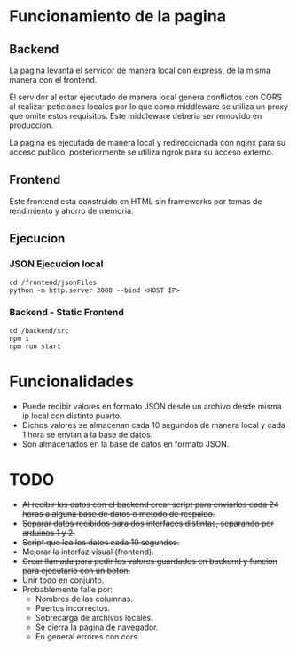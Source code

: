 # Funcionamiento de la pagina
## Backend
La pagina levanta el servidor de manera local con express, de la misma manera con el frontend.

El servidor al estar ejecutado de manera local genera conflictos con CORS al realizar peticiones locales por lo que como middleware se utiliza un proxy que omite estos requisitos. Este middleware deberia ser removido en produccion.

La pagina es ejecutada de manera local y redireccionada con nginx para su acceso publico, posteriormente se utiliza ngrok para su acceso externo.
## Frontend
Este frontend esta construido en HTML sin frameworks por temas de rendimiento y ahorro de memoria.

## Ejecucion 
### JSON Ejecucion local
```
cd /frontend/jsonFiles
python -m http.server 3000 --bind <HOST IP>
```
### Backend - Static Frontend
```
cd /backend/src
npm i
npm run start
```
# Funcionalidades
- Puede recibir valores en formato JSON desde un archivo desde misma ip local con distinto puerto.
- Dichos valores se almacenan cada 10 segundos de manera local y cada 1 hora se envian a la base de datos.
- Son almacenados en la base de datos en formato JSON.

# TODO
- ~~Al recibir los datos con el backend crear script para enviarlos cada 24 horas a alguna base de datos o metodo de respaldo.~~
- ~~Separar datos recibidos para dos interfaces distintas, separando por arduinos 1 y 2.~~
- ~~Script que lea los datos cada 10 segundos.~~
- ~~Mejorar la interfaz visual (frontend).~~
- ~~Crear llamada para pedir los valores guardados en backend y funcion para ejecutarlo con un boton.~~
- Unir todo en conjunto.
- Probablemente falle por:
  - Nombres de las columnas.
  - Puertos incorrectos.
  - Sobrecarga de archivos locales.
  - Se cierra la pagina de navegador.
  - En general errores con cors.
